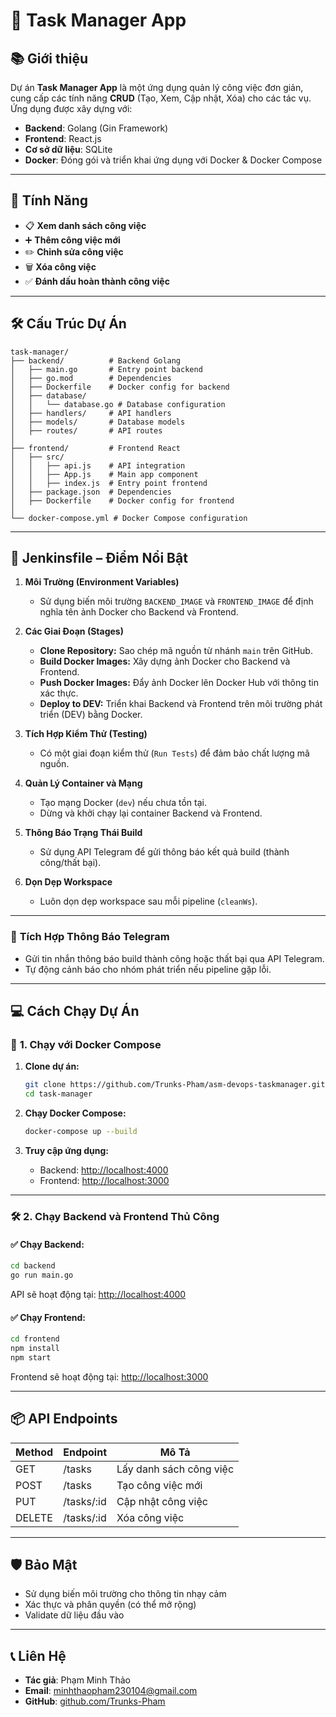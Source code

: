 # 📝 **Task Manager App**

## 📚 **Giới thiệu**

Dự án **Task Manager App** là một ứng dụng quản lý công việc đơn giản, cung cấp các tính năng **CRUD** (Tạo, Xem, Cập nhật, Xóa) cho các tác vụ. Ứng dụng được xây dựng với:

- **Backend**: Golang (Gin Framework)  
- **Frontend**: React.js  
- **Cơ sở dữ liệu**: SQLite  
- **Docker**: Đóng gói và triển khai ứng dụng với Docker & Docker Compose  

---

## 🚀 **Tính Năng**

- 📋 **Xem danh sách công việc**  
- ➕ **Thêm công việc mới**  
- ✏️ **Chỉnh sửa công việc**  
- 🗑️ **Xóa công việc**  
- ✅ **Đánh dấu hoàn thành công việc**  

---

## 🛠️ **Cấu Trúc Dự Án**

```plaintext
task-manager/
├── backend/          # Backend Golang
│   ├── main.go       # Entry point backend
│   ├── go.mod        # Dependencies
│   ├── Dockerfile    # Docker config for backend
│   ├── database/
│   │   └── database.go # Database configuration
│   ├── handlers/     # API handlers
│   ├── models/       # Database models
│   ├── routes/       # API routes
│
├── frontend/         # Frontend React
│   ├── src/
│   │   ├── api.js    # API integration
│   │   ├── App.js    # Main app component
│   │   ├── index.js  # Entry point frontend
│   ├── package.json  # Dependencies
│   ├── Dockerfile    # Docker config for frontend
│
└── docker-compose.yml # Docker Compose configuration
```

---
## 🚀 **Jenkinsfile – Điểm Nổi Bật**  

1. **Môi Trường (Environment Variables)**  
   - Sử dụng biến môi trường `BACKEND_IMAGE` và `FRONTEND_IMAGE` để định nghĩa tên ảnh Docker cho Backend và Frontend.  

2. **Các Giai Đoạn (Stages)**  
   - **Clone Repository:** Sao chép mã nguồn từ nhánh `main` trên GitHub.  
   - **Build Docker Images:** Xây dựng ảnh Docker cho Backend và Frontend.  
   - **Push Docker Images:** Đẩy ảnh Docker lên Docker Hub với thông tin xác thực.  
   - **Deploy to DEV:** Triển khai Backend và Frontend trên môi trường phát triển (DEV) bằng Docker.  

3. **Tích Hợp Kiểm Thử (Testing)**  
   - Có một giai đoạn kiểm thử (`Run Tests`) để đảm bảo chất lượng mã nguồn.  

4. **Quản Lý Container và Mạng**  
   - Tạo mạng Docker (`dev`) nếu chưa tồn tại.  
   - Dừng và khởi chạy lại container Backend và Frontend.  

5. **Thông Báo Trạng Thái Build**  
   - Sử dụng API Telegram để gửi thông báo kết quả build (thành công/thất bại).  

6. **Dọn Dẹp Workspace**  
   - Luôn dọn dẹp workspace sau mỗi pipeline (`cleanWs`).  

---  

### 📡 **Tích Hợp Thông Báo Telegram**  
- Gửi tin nhắn thông báo build thành công hoặc thất bại qua API Telegram.  
- Tự động cảnh báo cho nhóm phát triển nếu pipeline gặp lỗi.  
 
---

## 💻 **Cách Chạy Dự Án**

### 🐳 **1. Chạy với Docker Compose**

1. **Clone dự án:**
   ```bash
   git clone https://github.com/Trunks-Pham/asm-devops-taskmanager.git
   cd task-manager
   ```

2. **Chạy Docker Compose:**
   ```bash
   docker-compose up --build
   ```

3. **Truy cập ứng dụng:**
   - Backend: [http://localhost:4000](http://localhost:4000)  
   - Frontend: [http://localhost:3000](http://localhost:3000)  

---

### 🛠️ **2. Chạy Backend và Frontend Thủ Công**

#### ✅ **Chạy Backend:**
```bash
cd backend
go run main.go
```

API sẽ hoạt động tại: [http://localhost:4000](http://localhost:4000)  

#### ✅ **Chạy Frontend:**
```bash
cd frontend
npm install
npm start
```

Frontend sẽ hoạt động tại: [http://localhost:3000](http://localhost:3000)  

---

## 📦 **API Endpoints**

| Method | Endpoint      | Mô Tả              |
|--------|---------------|---------------------|
| GET    | /tasks        | Lấy danh sách công việc |
| POST   | /tasks        | Tạo công việc mới     |
| PUT    | /tasks/:id    | Cập nhật công việc    |
| DELETE | /tasks/:id    | Xóa công việc         |

---

## 🛡️ **Bảo Mật**

- Sử dụng biến môi trường cho thông tin nhạy cảm  
- Xác thực và phân quyền (có thể mở rộng)  
- Validate dữ liệu đầu vào  

---

## 📞 **Liên Hệ**

- **Tác giả**: Phạm Minh Thảo  
- **Email**: minhthaopham230104@gmail.com  
- **GitHub**: [github.com/Trunks-Pham](https://github.com/Trunks-Pham)  
```